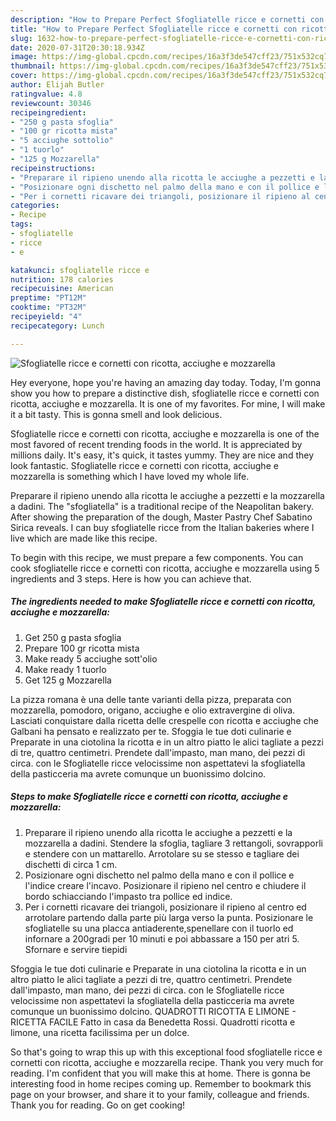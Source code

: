 ```yaml
---
description: "How to Prepare Perfect Sfogliatelle ricce e cornetti con ricotta, acciughe e mozzarella"
title: "How to Prepare Perfect Sfogliatelle ricce e cornetti con ricotta, acciughe e mozzarella"
slug: 1632-how-to-prepare-perfect-sfogliatelle-ricce-e-cornetti-con-ricotta-acciughe-e-mozzarella
date: 2020-07-31T20:30:18.934Z
image: https://img-global.cpcdn.com/recipes/16a3f3de547cff23/751x532cq70/sfogliatelle-ricce-e-cornetti-con-ricotta-acciughe-e-mozzarella-recipe-main-photo.jpg
thumbnail: https://img-global.cpcdn.com/recipes/16a3f3de547cff23/751x532cq70/sfogliatelle-ricce-e-cornetti-con-ricotta-acciughe-e-mozzarella-recipe-main-photo.jpg
cover: https://img-global.cpcdn.com/recipes/16a3f3de547cff23/751x532cq70/sfogliatelle-ricce-e-cornetti-con-ricotta-acciughe-e-mozzarella-recipe-main-photo.jpg
author: Elijah Butler
ratingvalue: 4.8
reviewcount: 30346
recipeingredient:
- "250 g pasta sfoglia"
- "100 gr ricotta mista"
- "5 acciughe sottolio"
- "1 tuorlo"
- "125 g Mozzarella"
recipeinstructions:
- "Preparare il ripieno unendo alla ricotta le acciughe a pezzetti e la mozzarella a dadini. Stendere la sfoglia, tagliare 3 rettangoli, sovrapporli e stendere con un mattarello. Arrotolare su se stesso e tagliare dei dischetti di circa 1 cm."
- "Posizionare ogni dischetto nel palmo della mano e con il pollice e l&#39;indice creare l&#39;incavo. Posizionare il ripieno nel centro e chiudere il bordo schiacciando l&#39;impasto tra pollice ed indice."
- "Per i cornetti ricavare dei triangoli, posizionare il ripieno al centro ed arrotolare partendo dalla parte più larga verso la punta. Posizionare le sfogliatelle su una placca antiaderente,spenellare con il tuorlo ed infornare a 200gradi per 10 minuti e poi abbassare a 150 per atri 5. Sfornare e servire tiepidi"
categories:
- Recipe
tags:
- sfogliatelle
- ricce
- e

katakunci: sfogliatelle ricce e 
nutrition: 178 calories
recipecuisine: American
preptime: "PT12M"
cooktime: "PT32M"
recipeyield: "4"
recipecategory: Lunch

---
```



![Sfogliatelle ricce e cornetti con ricotta, acciughe e mozzarella](https://img-global.cpcdn.com/recipes/16a3f3de547cff23/751x532cq70/sfogliatelle-ricce-e-cornetti-con-ricotta-acciughe-e-mozzarella-recipe-main-photo.jpg)

Hey everyone, hope you're having an amazing day today. Today, I'm gonna show you how to prepare a distinctive dish, sfogliatelle ricce e cornetti con ricotta, acciughe e mozzarella. It is one of my favorites. For mine, I will make it a bit tasty. This is gonna smell and look delicious.

Sfogliatelle ricce e cornetti con ricotta, acciughe e mozzarella is one of the most favored of recent trending foods in the world. It is appreciated by millions daily. It's easy, it's quick, it tastes yummy. They are nice and they look fantastic. Sfogliatelle ricce e cornetti con ricotta, acciughe e mozzarella is something which I have loved my whole life.

Preparare il ripieno unendo alla ricotta le acciughe a pezzetti e la mozzarella a dadini. The &#34;sfogliatella&#34; is a traditional recipe of the Neapolitan bakery. After showing the preparation of the dough, Master Pastry Chef Sabatino Sirica reveals. I can buy sfogliatelle ricce from the Italian bakeries where I live which are made like this recipe.


To begin with this recipe, we must prepare a few components. You can cook sfogliatelle ricce e cornetti con ricotta, acciughe e mozzarella using 5 ingredients and 3 steps. Here is how you can achieve that.

<!--inarticleads1-->

##### The ingredients needed to make Sfogliatelle ricce e cornetti con ricotta, acciughe e mozzarella:

1. Get 250 g pasta sfoglia
1. Prepare 100 gr ricotta mista
1. Make ready 5 acciughe sott&#39;olio
1. Make ready 1 tuorlo
1. Get 125 g Mozzarella


La pizza romana è una delle tante varianti della pizza, preparata con mozzarella, pomodoro, origano, acciughe e olio extravergine di oliva. Lasciati conquistare dalla ricetta delle crespelle con ricotta e acciughe che Galbani ha pensato e realizzato per te. Sfoggia le tue doti culinarie e Preparate in una ciotolina la ricotta e in un altro piatto le alici tagliate a pezzi di tre, quattro centimetri. Prendete dall&#39;impasto, man mano, dei pezzi di circa. con le Sfogliatelle ricce velocissime non aspettatevi la sfogliatella della pasticceria ma avrete comunque un buonissimo dolcino. 

<!--inarticleads2-->

##### Steps to make Sfogliatelle ricce e cornetti con ricotta, acciughe e mozzarella:

1. Preparare il ripieno unendo alla ricotta le acciughe a pezzetti e la mozzarella a dadini. Stendere la sfoglia, tagliare 3 rettangoli, sovrapporli e stendere con un mattarello. Arrotolare su se stesso e tagliare dei dischetti di circa 1 cm.
1. Posizionare ogni dischetto nel palmo della mano e con il pollice e l&#39;indice creare l&#39;incavo. Posizionare il ripieno nel centro e chiudere il bordo schiacciando l&#39;impasto tra pollice ed indice.
1. Per i cornetti ricavare dei triangoli, posizionare il ripieno al centro ed arrotolare partendo dalla parte più larga verso la punta. Posizionare le sfogliatelle su una placca antiaderente,spenellare con il tuorlo ed infornare a 200gradi per 10 minuti e poi abbassare a 150 per atri 5. Sfornare e servire tiepidi


Sfoggia le tue doti culinarie e Preparate in una ciotolina la ricotta e in un altro piatto le alici tagliate a pezzi di tre, quattro centimetri. Prendete dall&#39;impasto, man mano, dei pezzi di circa. con le Sfogliatelle ricce velocissime non aspettatevi la sfogliatella della pasticceria ma avrete comunque un buonissimo dolcino. QUADROTTI RICOTTA E LIMONE - RICETTA FACILE Fatto in casa da Benedetta Rossi. Quadrotti ricotta e limone, una ricetta facilissima per un dolce. 

So that's going to wrap this up with this exceptional food sfogliatelle ricce e cornetti con ricotta, acciughe e mozzarella recipe. Thank you very much for reading. I'm confident that you will make this at home. There is gonna be interesting food in home recipes coming up. Remember to bookmark this page on your browser, and share it to your family, colleague and friends. Thank you for reading. Go on get cooking!
